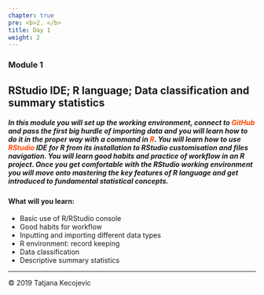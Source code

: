 ```yaml
---
chapter: true
pre: <b>2. </b>
title: Day 1
weight: 2
---
```


### Module 1

## RStudio IDE; R language; Data classification and summary statistics

##### In this module you will set up the working environment, connect to <span style="color:orangered">**GitHub** </span> and pass the first big hurdle of importing data and you will learn how to do it in the proper way with a command in <span style="color:orangered">**R**</span>. You will learn how to use <span style="color:orangered">**RStudio**</span> IDE for R from its installation to RStudio customisation and files navigation. You will learn good habits and practice of workflow in an R project. Once you get comfortable with the RStudio working environment you will move onto mastering the key features of R language and get introduced to fundamental statistical concepts. 

#### What will you learn:

* Basic use of R/RStudio console
* Good habits for workflow
* Inputting and importing different data types
* R environment: record keeping
* Data classification
* Descriptive summary statistics


-----------------------------
© 2019 Tatjana Kecojevic
